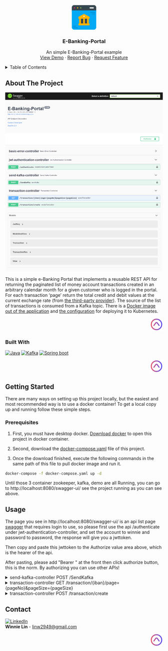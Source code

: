 <a name="readme-top"></a>
<!-- PROJECT LOGO -->
<br />
<div align="center">
    <img src="images/logo.png" alt="Logo" width="80" height="80">
  <h3 align="center">E-Banking-Portal</h3>

  <p align="center">
    An simple E-Banking-Portal example 
    <br />
    <a href="http://34.72.139.232:60000/swagger-ui/#/" target="_blank">View Demo</a>
    ·
    <a href="https://github.com/WinnieLinshi/E-Banking-Portal/issues" target="_blank">Report Bug</a>
    ·
    <a href="https://github.com/WinnieLinshi/E-Banking-Portal/issues" target="_blank">Request Feature</a>
  </p>
</div>

<!-- TABLE OF CONTENTS -->
<details>
  <summary>Table of Contents</summary>
  <ol>
    <li>
      <a href="#about-the-project">About The Project</a>
      <ul>
        <li><a href="#built-with">Built With</a></li>
      </ul>
    </li>
    <li>
      <a href="#getting-started">Getting Started</a>
      <ul>
        <li><a href="#prerequisites">Prerequisites</a></li>
      </ul>
    </li>
    <li><a href="#usage">Usage</a></li>
    <li><a href="#contact">Contact</a></li>
  </ol>
</details>

<!-- ABOUT THE PROJECT -->
## About The Project

[![Product Name Screen Shot][product-screenshot]](http://34.72.139.232:60000/swagger-ui/#/)

This is a simple e-Banking Portal that implements a reusable REST API for returning the paginated list of money account transactions created in an arbitrary calendar month for a given customer who is logged in the portal. For each transaction ‘page’ return the total credit and debit values at the current exchange rate (from [the third-party provider](https://apilayer.com/marketplace/exchangerates_data-api)). The source of the list of transactions is consumed from a Kafka topic. There is a [Docker image out of the application](https://registry.hub.docker.com/layers/winnie2949/demo/1.4/images/sha256-57cd27716e1203aaada15796c429b3f89264aedc335dbced652a5d7e5fb9c29f?context=explore) and [the configuration](https://github.com/WinnieLinshi/E-Banking-Portal/blob/master/docker-k8s-demo.yaml) for deploying it to Kubernetes.

<p align="right"><a href="#readme-top"><img src="images/back.png" alt="back" width="40" height="40"></a></p>

### Built With 
[![Java][Java]][Java-url]
[![Kafka][Kafka]][Kafka-url]
[![Spring boot][Spring boot]][Spring boot-url]

<p align="right"><a href="#readme-top"><img src="images/back.png" alt="back" width="40" height="40"></a></p>



<!-- GETTING STARTED -->
## Getting Started

There are many ways on setting up this project locally, but the easiest and most recommended way is to use a docker container!
To get a local copy up and running follow these simple steps.

### Prerequisites
1. First, you must have desktop docker.
[Download docker](https://www.docker.com/) to open this project in docker container.

2. Second, download the [docker-compose.yaml](https://github.com/WinnieLinshi/E-Banking-Portal/blob/master/docker-compose.yaml) file of this project.

3. Once the download finished, execute the following commands in the same path of this file to pull docker image and run it.

  ```bash
  docker-compose -f docker-compose.yaml up -d
  ```

Until those 3 container zookeeper, kafka, demo are all Running, you can go to http://localhost:8080/swagger-ui/ see the project running as you can see above.


<!-- USAGE EXAMPLES -->
## Usage

The page you see in http://localhost:8080/swagger-ui/ is an api list page [swagger](https://swagger.io/) that requires login to use, so please first use the api /authenticate under jwt-authentication-controller, and set the account to winnie and password to password, the response will give you a jwttoken.

Then copy and paste this jwttoken to the Authorize value area above, which is the hearer of the api.

After pasting, please add "Bearer " at the front then click authorize button, this is the norm.
By authorizing you can use other APIs!
<details>
<summary>send-kafka-controller POST /SendKafka</summary>

This is a simple Kafka producer function.
Request format specification:

    {
        "amount": number not null
        "currency": 3 uppercase English letters, that follows [ISO 4217](https://zh.wikipedia.org/wiki/ISO_4217) : Specification for currency and funding code tables, e.g.,"TWD".
        "date": YYYYMMDD, e.g., "20220922"
        "description": no more than 20 letters, e.g.,"Online payment CHF".
        "iban":  no more than 26 letters, e.g.,"CH93-0000-0000-0000-0000-0".
        "id": no more than 40 letters, e.g.,"89d3o179-abcd-465b-o9ee-e2d5f6ofEld46".And id must not be repeated with the previously sent request input!
    }

The request data will be consumed by kafka of the original service and written to the database.

Response: The content of the message successfully sent to kafka
If Http-code is not 200, it means there are errors in formats, permissions, repetitions, etc.

</details>

<details>
<summary>transaction-controller GET /transaction/{iban}/page={pageNo}&pageSize={pageSize}</summary>
The api that allows the logged in person to view his own account transaction records in the past year.
winnie has 3 accounts: CH93-0000-0000-0000-0000-0, CH93-0000-0000-0000-0000-1, CH93-0000-0000-0000-0000-2
lily has 2:CH93-0000-0000-0000-0000-3, CH93-0000-0000-0000-0000-4

Winnie, who is logged-on in the portal, can only check her own account transaction information.

Response: The query results are sorted from new to old, total credit and debit are converted using the exchange rate on the day of the transaction, and the amount converted is in euros.
If Http-code is not 200, it means there are errors in formats, permissions, etc.
</details>

<details>
<summary>transaction-controller POST /transaction/create
</summary>
Directly adding transaction data here does not pass through the production and consumption of kafka
Request format specification is the same as SendKafka above.

Response: The content of the message successfully added to DB
If Http-code is not 200, it means there are errors in formats, permissions, repetitions, etc.
</details>

<!-- CONTACT -->
## Contact

 [![LinkedIn][linkedin-shield]][linkedin-url]  
 **Winnie Lin** - [linw2949@gmail.com](mailto:linw2949@gmail.com)


<p align="right"><a href="#readme-top"><img src="images/back.png" alt="back" width="40" height="40"></a></p>

[linkedin-shield]: https://img.shields.io/badge/-LinkedIn-black.svg?style=for-the-badge&logo=linkedin&colorB=555
[linkedin-url]: https://www.linkedin.com/in/winnielin2949/
[product-screenshot]: images/screenshot.png
[Kafka]: https://media.geeksforgeeks.org/wp-content/uploads/20220214105957/SpringBootProducerConsumer.jpg
[Kafka-url]: https://kafka.apache.org/
[Spring boot]: https://www.split.io/wp-content/uploads/2021/05/BLOG-SpringBoot_Docker.png
[Spring boot-url]: https://spring.io/
[Java]: https://miro.medium.com/max/1400/1*vFiGOTV1S8yz0RTIQteTjw.png
[Java-url]: https://start.spring.io/
